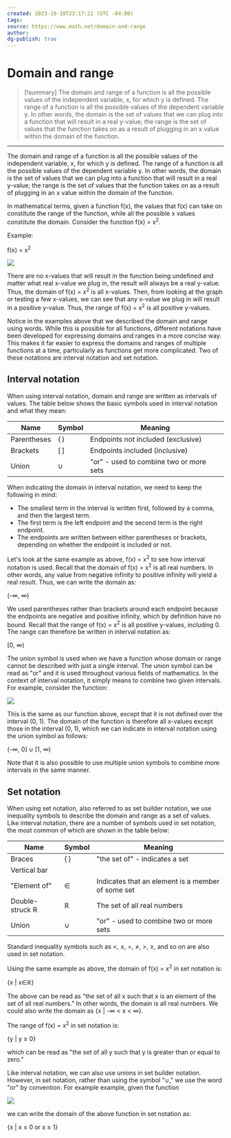 ```yaml
---
created: 2023-10-10T23:17:22 (UTC -04:00)
tags: 
source: https://www.math.net/domain-and-range
author: 
dg-publish: true
---
```

 
# Domain and range

> [!summary] 
> The domain and range of a function is all the possible values of the independent variable, x, for which y is defined. The range of a function is all the possible values of the dependent variable y. In other words, the domain is the set of values that we can plug into a function that will result in a real y-value; the range is the set of values that the function takes on as a result of plugging in an x value within the domain of the function.
> 



---
The domain and range of a function is all the possible values of the independent variable, x, for which y is defined. The range of a function is all the possible values of the dependent variable y. In other words, the domain is the set of values that we can plug into a function that will result in a real y-value; the range is the set of values that the function takes on as a result of plugging in an x value within the domain of the function.

In mathematical terms, given a function f(x), the values that f(x) can take on constitute the range of the function, while all the possible x values constitute the domain. Consider the function f(x) = x<sup>2</sup>.

Example:

f(x) = x<sup>2</sup>

![](https://www.math.net/img/a/algebra/functions/domain-and-range/graph.png)

There are no x-values that will result in the function being undefined and matter what real x-value we plug in, the result will always be a real y-value. Thus, the domain of f(x) = x<sup>2</sup> is all x-values. Then, from looking at the graph or testing a few x-values, we can see that any x-value we plug in will result in a positive y-value. Thus, the range of f(x) = x<sup>2</sup> is all positive y-values.

Notice in the examples above that we described the domain and range using words. While this is possible for all functions, different notations have been developed for expressing domains and ranges in a more concise way. This makes it far easier to express the domains and ranges of multiple functions at a time, particularly as functions get more complicated. Two of these notations are interval notation and set notation.

## Interval notation

When using interval notation, domain and range are written as intervals of values. The table below shows the basic symbols used in interval notation and what they mean:

  

| Name | Symbol | Meaning |
| --- | --- | --- |
| Parentheses | ( ) | Endpoints not included (exclusive) |
| Brackets | \[ \] | Endpoints included (inclusive) |
| Union | ∪ | "or" - used to combine two or more sets |

When indicating the domain in interval notation, we need to keep the following in mind:

-   The smallest term in the interval is written first, followed by a comma, and then the largest term.
-   The first term is the left endpoint and the second term is the right endpoint.
-   The endpoints are written between either parentheses or brackets, depending on whether the endpoint is included or not.

Let's look at the same example as above, f(x) = x<sup>2</sup> to see how interval notation is used. Recall that the domain of f(x) = x<sup>2</sup> is all real numbers. In other words, any value from negative infinity to positive infinity will yield a real result. Thus, we can write the domain as:

(-∞, ∞)

We used parentheses rather than brackets around each endpoint because the endpoints are negative and positive infinity, which by definition have no bound. Recall that the range of f(x) = x<sup>2</sup> is all positive y-values, including 0. The range can therefore be written in interval notation as:

\[0, ∞)

The union symbol is used when we have a function whose domain or range cannot be described with just a single interval. The union symbol can be read as "or" and it is used throughout various fields of mathematics. In the context of interval notation, it simply means to combine two given intervals. For example, consider the function:

![](https://www.math.net/mj/Zih4KT0gXGJlZ2lue2Nhc2VzfSB7eF4yfSwgJiB7eCBcbGUgMH0gXFwge3heMn0sICYge3ggXGdlIDF9IFxlbmR7Y2FzZXN9_100.svg)

This is the same as our function above, except that it is not defined over the interval (0, 1). The domain of the function is therefore all x-values except those in the interval (0, 1), which we can indicate in interval notation using the union symbol as follows:

(-∞, 0\] ∪ \[1, ∞)

Note that it is also possible to use multiple union symbols to combine more intervals in the same manner.

## Set notation

When using set notation, also referred to as set builder notation, we use inequality symbols to describe the domain and range as a set of values. Like interval notation, there are a number of symbols used in set notation, the most common of which are shown in the table below:

  

| Name | Symbol | Meaning |
| --- | --- | --- |
| Braces | { } | "the set of" - indicates a set |
| Vertical bar | | | "such that" - symbol is followed by a constraint |
| "Element of" | ∈ | Indicates that an element is a member of some set |
| Double-struck R | ℝ | The set of all real numbers |
| Union | ∪ | "or" - used to combine two or more sets |

Standard inequality symbols such as <, ≤, =, ≠, >, ≥, and so on are also used in set notation.

Using the same example as above, the domain of f(x) = x<sup>2</sup> in set notation is:

{x | x∈ℝ}

The above can be read as "the set of all x such that x is an element of the set of all real numbers." In other words, the domain is all real numbers. We could also write the domain as {x | -∞ < x < ∞}.

The range of f(x) = x<sup>2</sup> in set notation is:

{y | y ≥ 0}

which can be read as "the set of all y such that y is greater than or equal to zero."

Like interval notation, we can also use unions in set builder notation. However, in set notation, rather than using the symbol "∪," we use the word "or" by convention. For example example, given the function

![](https://www.math.net/mj/Zih4KT0gXGJlZ2lue2Nhc2VzfSB7eF4yfSwgJiB7eCBcbGUgMH0gXFwge3heMn0sICYge3ggXGdlIDF9IFxlbmR7Y2FzZXN9_100.svg)

we can write the domain of the above function in set notation as:

{x | x ≤ 0 or x ≥ 1}
